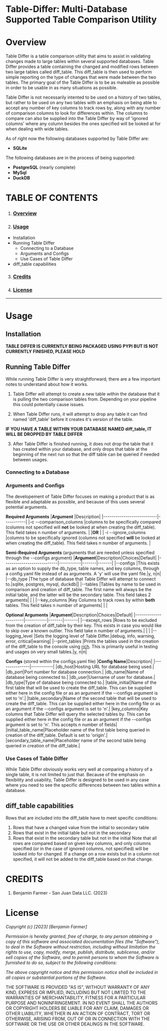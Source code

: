 # Table-Differ: Multi-Database Supported Table Comparison Utility

# Overview <a name="overview"></a>
Table Differ is a table comparison utility that aims to assist in validating changes made to large tables within several supported databases.
Table Differ provides a table containing the changed and modified rows between two large tables called diff_table. This diff_table is then
used to perform simple reporting on the type of changes that were made between the two tables. The primary goal of the Table Differ is to be as maleable
as possible in order to be usable in as many situations as possible.

Table Differ is not necessarily intented to be used on a history of two tables, but rather to be used on any two tables with an emphasis on being able to accept
any number of key columns to track rows by, along with any number of comparison columns to look for differences within. The columns to compare can also be supplied
into the Table Differ by way of 'ignored columns' where any column besides the ones specified will be looked at for when dealing with wide tables.

As of right now the following databases supported by Table Differ are:
- **SQLite**

The following databases are in the process of being supported:
- **PostgreSQL** (nearly complete)
- **MySql**
- **DuckDB**



# TABLE OF CONTENTS
1. ### [Overview](#overview)
2. ### [Usage](#usage_contents)
  - Installation
  - Running Table Differ
    - Connecting to a Database
    - Arguments and Configs
    - Use Cases of Table Differ
  - diff_table capabilities
3. ### [Credits](#credits_contents)
4. ### [License](#license_contents)
---


# Usage <a name="usage_contents"></a>
## Installation
**TABLE DIFFER IS CURRENTLY BEING PACKAGED USING PYPI BUT IS NOT CURRENTLY FINISHED, PLEASE HOLD**
## Running Table Differ
While running Table Differ is very straightforward, there are a few important notes to understand about how it works.

1. Table Differ will attempt to create a new table within the database that it is pulling the two comparison tables from. Depending on your pipeline this could potentially cause issues.

2. When Table Differ runs, it will attempt to drop any table it can find named 'diff_table' before it creates it's version of the table.

**IF YOU HAVE A TABLE WITHIN YOUR DATABASE NAMED diff_table, IT WILL BE DROPPED BY TABLE DIFFER**

3. After Table Differ is finished running, it does not drop the table that it has created within your database, and only drops that table at the beginning of the next run so that the diff table can be queried if needed between usages.

### Connecting to a Database
### Arguments and Configs
The developement of Table Differ focuses on making a product that is as flexible and adaptable as possible, and because of this uses several potential arguments.

**Required Arguments**
|**Argument**     |Description|
|---------------------------|-----------|
|-c --comparison_columns    |columns to be specifically compared (columns not specified will **not** be looked at when creating the diff_table). This field takes n number of arguments. |
|**OR**                     |
| -i --ignore_columns       |columns to be specifically ignored (columns not specified **will** be looked at when creating the diff_table). This field takes n number of arguments. |


**Semi-Required Arguments** (arguments that are needed unless specified through the --configs argument)
|**Argument**|Description|Choices|Default|
|---------------------------|-----------|-------|-------|
|--configs                  |This exists as an option to supply the db_type, table names, and key columns, through a config.yaml file instead of as arguments. A 'y' will use the yaml file.|y, n|n|
|--db_type                  |The type of database that Table Differ will attempt to connect to.|sqlite, postgres, mysql, duckdb||
|--tables                   |Tables by name to be used in comparison and creation of diff_table. The first name will always be the initial table, and the latter will be the secondary table. This field takes 2 arguments| | |
|--key_columns              |Key Columns to track rows by within **both** tables. This field takes n number of arguments| | |


**Optional Arguments**
|**Argument**|Description|Choices|Default|
|----------------------|-----------|-------|-------|
|--except_rows         |Rows to be excluded from the creation of diff_table by their key. This exists in case you would like to skip over a known outlier. This field take n number of arguments.| | |
|--logging_level       |Sets the logging level of Table Differ.|debug, info, warning, error, critical|warning|
|--print_tables        |Prints the tables used in the creation of the diff_table to the console using [rich](https://rich.readthedocs.io/en/stable/introduction.html). This is primarily useful in testing and usages on very small tables.|y, n|n|

**Configs** (stored within the configs.yaml file)
|**Config Name**|Description|
|---------------|-----------|
|db_host|Hosting URL for database being used.|
|db_port|Port number for database connection.|
|db_name|Name of database being connected to.|
|db_user|Username of user for database.|
|db_type|Type of database being connected to.|
|table_initial|Name of the first table that will be used to create the diff_table. This can be supplied either here in the config file or as an argument if the --configs argument is set to 'n'.|
|table_secondary|Name of the second table that will be used to create the diff_table. This can be supplied either here in the config file or as an argument if the --configs argument is set to 'n'.|
|key_columns|Key columns that Table Differ will query the selected tables by. This can be supplied either here in the config file or as an argument if the --configs argument is set to 'n'. This accepts n number of fields|
|initial_table_name|Placeholder name of the first table being queried in creation of the diff_table. Default is set to 'origin'.|
|secondary_table_name|Placeholder name of the second table being queried in creation of the diff_table.|

### Use Cases of Table Differ
While Table Differ obviously works very well at comparing a history of a single table, it is not limited to just that. Because of the emphasis on flexibility and usability, Table Differ is designed to be used in any case where you need to see the specific differences between two tables within a database.

## diff_table capabilities
Rows that are included into the diff_table have to meet specific conditions:
1. Rows that have a changed value from the initial to secondary table
2. Rows that exist in the initial table but not in the secondary
3. Rows that exist in the secondary table but not in the initial
Note that all rows are compared based on given key columns, and only columns specified (or in the case of ignored columns, not specified) will be looked into for changed.
If a change on a row exists but in a column not specified, it will not be added to the diff_table based on that change.

# CREDITS <a name="credits_contents"></a>
1. Benjamin Farmer - San Juan Data LLC. (2023)

# License <a name="license_contents"></a>
*Copyright (c) [2023] [Benjamin Farmer]*

*Permission is hereby granted, free of charge, to any person obtaining a copy
of this software and associated documentation files (the "Software"), to deal
in the Software without restriction, including without limitation the rights
to use, copy, modify, merge, publish, distribute, sublicense, and/or sell
copies of the Software, and to permit persons to whom the Software is
furnished to do so, subject to the following conditions:*

*The above copyright notice and this permission notice shall be included in all
copies or substantial portions of the Software.*

THE SOFTWARE IS PROVIDED "AS IS", WITHOUT WARRANTY OF ANY KIND, EXPRESS OR
IMPLIED, INCLUDING BUT NOT LIMITED TO THE WARRANTIES OF MERCHANTABILITY,
FITNESS FOR A PARTICULAR PURPOSE AND NONINFRINGEMENT. IN NO EVENT SHALL THE
AUTHORS OR COPYRIGHT HOLDERS BE LIABLE FOR ANY CLAIM, DAMAGES OR OTHER
LIABILITY, WHETHER IN AN ACTION OF CONTRACT, TORT OR OTHERWISE, ARISING FROM,
OUT OF OR IN CONNECTION WITH THE SOFTWARE OR THE USE OR OTHER DEALINGS IN THE
SOFTWARE.
